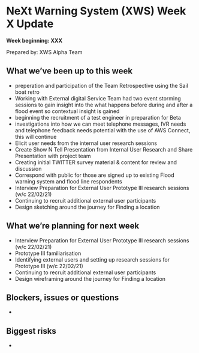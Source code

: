 # NeXt Warning System (XWS) Week X Update
**Week beginning: XXX** 

Prepared by: XWS Alpha Team

## What we’ve been up to this week

* preperation and participation of the Team Retrospective using the Sail boat retro
* Working with External digital Service Team had two event storming sessions to gain insight into the what happens before during and after a flood event so contextual insight is gained
* beginning the recruitment of a test engineer in preparation for Beta
* investigations into how we can meet telephone messages, IVR needs and telephone feedback needs potential with the use of AWS Connect, this will continue
* Elicit user needs from the internal user research sessions
* Create Show N Tell Presentation from Internal User Research and Share Presentation with project team
* Creating initial TWITTER survey material & content for review and discussion
* Correspond with public for those are signed up to existing Flood warning system and flood line respondents
* Interview Preparation for External User Prototype III research sessions (w/c 22/02/21)
* Continuing to recruit additional external user participants
* Design sketching around the journey for Finding a location


## What we’re planning for next week

* Interview Preparation for External User Prototype III research sessions (w/c 22/02/21)
* Prototype III familiarisation
* Identifying external users and setting up research sessions  for Prototype III (w/c 22/02/21) 
* Continuing to recruit additional external user participants
* Design wireframing around the journey for Finding a location



## Blockers, issues or questions

* 

## Biggest risks

* 
